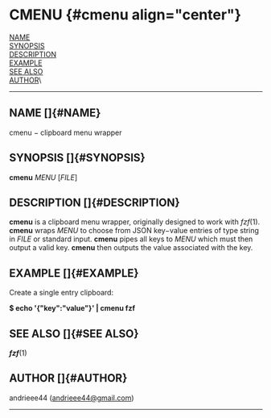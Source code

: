 # CMENU {#cmenu align="center"}

[NAME](#NAME)\
[SYNOPSIS](#SYNOPSIS)\
[DESCRIPTION](#DESCRIPTION)\
[EXAMPLE](#EXAMPLE)\
[SEE ALSO](#SEE%20ALSO)\
[AUTHOR](#AUTHOR)\

------------------------------------------------------------------------

## NAME []{#NAME}

cmenu − clipboard menu wrapper

## SYNOPSIS []{#SYNOPSIS}

**cmenu** *MENU* \[*FILE*\]

## DESCRIPTION []{#DESCRIPTION}

**cmenu** is a clipboard menu wrapper, originally designed to work with
*fzf*(1). **cmenu** wraps *MENU* to choose from JSON key−value entries
of type string in *FILE* or standard input. **cmenu** pipes all keys to
*MENU* which must then output a valid key. **cmenu** then outputs the
value associated with the key.

## EXAMPLE []{#EXAMPLE}

Create a single entry clipboard:

**\$ echo \'{\"key\":\"value\"}\' \| cmenu fzf**

## SEE ALSO []{#SEE ALSO}

***fzf***(1)

## AUTHOR []{#AUTHOR}

andrieee44 (andrieee44@gmail.com)

------------------------------------------------------------------------
